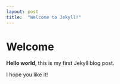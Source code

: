 ```yaml
---
layout: post
title:  "Welcome to Jekyll!"
---
```


# Welcome

**Hello world**, this is my first Jekyll blog post.

I hope you like it!

